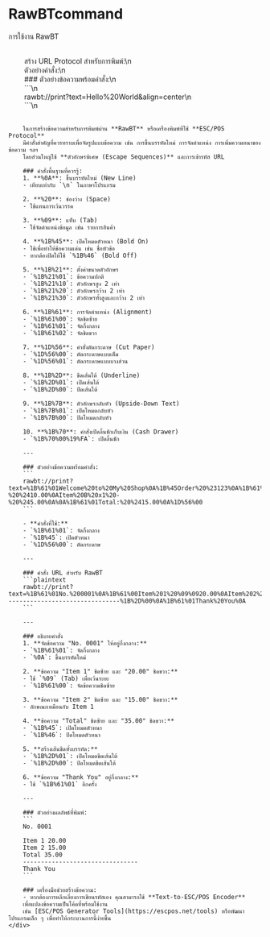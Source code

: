 # RawBTcommand
การใช้งาน RawBT
<div style="white-space: break-spaces;">
        สร้าง URL Protocol สำหรับการพิมพ์:\n
        ตัวอย่างคำสั่ง:\n
        ### ตัวอย่างข้อความพร้อมคำสั่ง:\n
        ```\n
        rawbt://print?text=Hello%20World&align=center\n
        ```\n


        ในการสร้างข้อความสำหรับการพิมพ์ผ่าน **RawBT** หรือเครื่องพิมพ์ที่ใช้ **ESC/POS Protocol**
        มีคำสั่งสำคัญที่ควรทราบเพื่อจัดรูปแบบข้อความ เช่น การขึ้นบรรทัดใหม่ การจัดตำแหน่ง การเพิ่มความหนาของข้อความ ฯลฯ
        โดยส่วนใหญ่ใช้ **ตัวอักษรพิเศษ (Escape Sequences)** และการเข้ารหัส URL

        ### คำสั่งพื้นฐานที่ควรรู้:
        1. **%0A**: ขึ้นบรรทัดใหม่ (New Line)
        - เทียบเท่ากับ `\n` ในภาษาโปรแกรม

        2. **%20**: ช่องว่าง (Space)
        - ใช้แทนการเว้นวรรค

        3. **%09**: แท็บ (Tab)
        - ใช้จัดตำแหน่งข้อมูล เช่น รายการสินค้า

        4. **%1B%45**: เปิดโหมดตัวหนา (Bold On)
        - ใช้เพื่อทำให้ข้อความเด่น เช่น ชื่อหัวข้อ
        - หากต้องปิดให้ใช้ `%1B%46` (Bold Off)

        5. **%1B%21**: ตั้งค่าขนาดตัวอักษร
        - `%1B%21%01`: ข้อความปกติ
        - `%1B%21%10`: ตัวอักษรสูง 2 เท่า
        - `%1B%21%20`: ตัวอักษรกว้าง 2 เท่า
        - `%1B%21%30`: ตัวอักษรทั้งสูงและกว้าง 2 เท่า

        6. **%1B%61**: การจัดตำแหน่ง (Alignment)
        - `%1B%61%00`: จัดชิดซ้าย
        - `%1B%61%01`: จัดกึ่งกลาง
        - `%1B%61%02`: จัดชิดขวา

        7. **%1D%56**: คำสั่งตัดกระดาษ (Cut Paper)
        - `%1D%56%00`: ตัดกระดาษแบบเต็ม
        - `%1D%56%01`: ตัดกระดาษแบบบางส่วน

        8. **%1B%2D**: ขีดเส้นใต้ (Underline)
        - `%1B%2D%01`: เปิดเส้นใต้
        - `%1B%2D%00`: ปิดเส้นใต้

        9. **%1B%7B**: ตัวอักษรกลับหัว (Upside-Down Text)
        - `%1B%7B%01`: เปิดโหมดกลับหัว
        - `%1B%7B%00`: ปิดโหมดกลับหัว

        10. **%1B%70**: คำสั่งเปิดลิ้นชักเก็บเงิน (Cash Drawer)
        - `%1B%70%00%19%FA`: เปิดลิ้นชัก

        ---

        ### ตัวอย่างข้อความพร้อมคำสั่ง:
        ```
        rawbt://print?text=%1B%61%01Welcome%20to%20My%20Shop%0A%1B%45Order%20%23123%0A%1B%61%00%0AItem%20A%20x2%20-%20%2410.00%0AItem%20B%20x1%20-%20%245.00%0A%0A%1B%61%01Total:%20%2415.00%0A%1D%56%00
        ```

        - **คำสั่งที่ใช้:**
        - `%1B%61%01`: จัดกึ่งกลาง
        - `%1B%45`: เปิดตัวหนา
        - `%1D%56%00`: ตัดกระดาษ

        ---

        ### คำสั่ง URL สำหรับ RawBT
        ```plaintext
        rawbt://print?text=%1B%61%01No.%200001%0A%1B%61%00Item%201%20%09%0920.00%0AItem%202%20%09%0915.00%0A%1B%45Total%20%09%0935.00%1B%46%0A%1B%2D%01--------------------------------%1B%2D%00%0A%1B%61%01Thank%20You%0A
        ```

        ---

        ### อธิบายคำสั่ง
        1. **จัดข้อความ "No. 0001" ให้อยู่กึ่งกลาง:**
        - `%1B%61%01`: จัดกึ่งกลาง
        - `%0A`: ขึ้นบรรทัดใหม่

        2. **ข้อความ "Item 1" ชิดซ้าย และ "20.00" ชิดขวา:**
        - ใช้ `%09` (Tab) เพื่อเว้นระยะ
        - `%1B%61%00`: จัดข้อความชิดซ้าย

        3. **ข้อความ "Item 2" ชิดซ้าย และ "15.00" ชิดขวา:**
        - ลักษณะเหมือนกับ Item 1

        4. **ข้อความ "Total" ชิดซ้าย และ "35.00" ชิดขวา:**
        - `%1B%45`: เปิดโหมดตัวหนา
        - `%1B%46`: ปิดโหมดตัวหนา

        5. **สร้างเส้นขีดทั้งบรรทัด:**
        - `%1B%2D%01`: เปิดโหมดขีดเส้นใต้
        - `%1B%2D%00`: ปิดโหมดขีดเส้นใต้

        6. **ข้อความ "Thank You" อยู่กึ่งกลาง:**
        - ใช้ `%1B%61%01` อีกครั้ง

        ---

        ### ตัวอย่างผลลัพธ์ที่พิมพ์:
        ```
        No. 0001

        Item 1 20.00
        Item 2 15.00
        Total 35.00
        --------------------------------
        Thank You
        ```

        ### เครื่องมือช่วยสร้างข้อความ:
        - หากต้องการหลีกเลี่ยงการเขียนรหัสเอง คุณสามารถใช้ **Text-to-ESC/POS Encoder**
        เพื่อแปลงข้อความเป็นโค้ดที่พร้อมใช้งาน
        เช่น [ESC/POS Generator Tools](https://escpos.net/tools) หรือพัฒนาโปรแกรมเล็ก ๆ เพื่อทำให้กระบวนการนี้ง่ายขึ้น
    </div>
